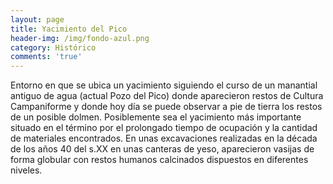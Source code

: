 ```yaml
---
layout: page
title: Yacimiento del Pico
header-img: /img/fondo-azul.png
category: Histórico
comments: 'true'
---
```



Entorno en que se ubica un yacimiento siguiendo el curso de un manantial antiguo de agua (actual Pozo del Pico) donde aparecieron restos de Cultura Campaniforme y donde hoy día se puede observar a pie de tierra los restos de un posible dolmen. Posiblemente sea el yacimiento más importante situado en el término por el prolongado tiempo de ocupación y la cantidad de materiales encontrados. En unas excavaciones realizadas en la década de los años 40 del s.XX en unas canteras de yeso, aparecieron vasijas de forma globular con restos humanos calcinados dispuestos en diferentes niveles.
